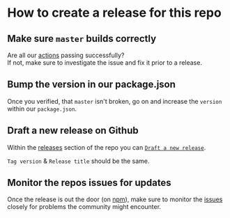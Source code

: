 # How to create a release for this repo

## Make sure `master` builds correctly

Are all our [actions](https://github.com/maplibre/maplibre-react-native/actions) passing successfully?  
If not, make sure to investigate the issue and fix it prior to a release.

## Bump the version in our package.json

Once you verified, that `master` isn't broken, go on and increase the `version` within our `package.json`.

## Draft a new release on Github

Within the [releases](https://github.com/maplibre/maplibre-react-native/releases) section of the repo you can [`Draft a new release`](https://github.com/maplibre/maplibre-react-native/releases/new).

`Tag version` & `Release title` should be the same.

## Monitor the repos issues for updates

Once the release is out the door (on [npm](https://www.npmjs.com/package/@maplibre/maplibre-react-native)),
make sure to monitor the [issues](https://github.com/maplibre/maplibre-react-native/issues) closely for
problems the community might encounter.
